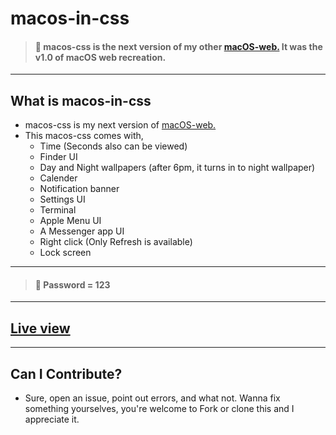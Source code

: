 # macos-in-css
> #### 🛑 macos-css is the next version of my other [macOS-web.](https://github.com/RedEdge967/macOS-web) It was the v1.0 of macOS web recreation.
---
## What is macos-in-css
- macos-css is my next version of [macOS-web.](https://github.com/RedEdge967/macOS-web)
- This macos-css comes with,
    - Time (Seconds also can be viewed)
    - Finder UI
    - Day and Night wallpapers (after 6pm, it turns in to night wallpaper)
    - Calender
    - Notification banner
    - Settings UI
    - Terminal
    - Apple Menu UI
    - A Messenger app UI
    - Right click (Only Refresh is available)
    - Lock screen
---
> #### 🛑 Password = 123
---
## [Live view](https://macos-css.vercel.app)
---
## Can I Contribute?
- Sure, open an issue, point out errors, and what not. Wanna fix something yourselves, you're welcome to Fork or clone this and I appreciate it.
